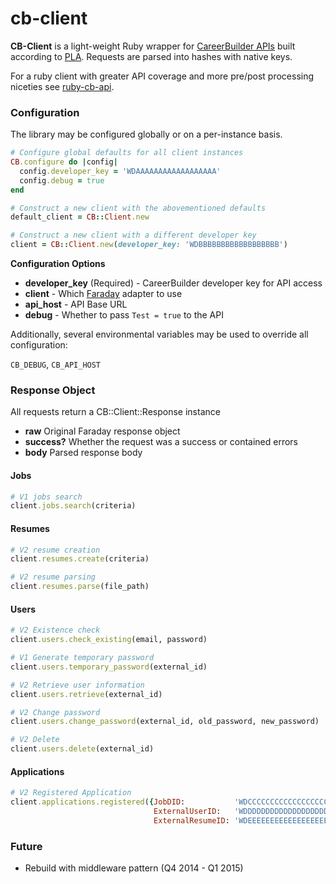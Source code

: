 # cb-client

**CB-Client** is a light-weight Ruby wrapper for [CareerBuilder APIs](http://developer.careerbuilder.com/) built according to [PLA](http://en.wikipedia.org/wiki/Principle_of_least_astonishment). Requests are parsed into hashes with native keys.

For a ruby client with greater API coverage and more pre/post processing niceties see [ruby-cb-api](https://github.com/cbdr/ruby-cb-api).

### Configuration

The library may be configured globally or on a per-instance basis.

```ruby
# Configure global defaults for all client instances
CB.configure do |config|
  config.developer_key = 'WDAAAAAAAAAAAAAAAAAA'
  config.debug = true
end

# Construct a new client with the abovementioned defaults
default_client = CB::Client.new

# Construct a new client with a different developer key
client = CB::Client.new(developer_key: 'WDBBBBBBBBBBBBBBBBBB')
```

**Configuration Options**

- **developer_key** (Required) - CareerBuilder developer key for API access
- **client** - Which [Faraday](https://github.com/lostisland/faraday) adapter to use
- **api_host** - API Base URL
- **debug** - Whether to pass `Test = true` to the API

Additionally, several environmental variables may be used to override all configuration:

`CB_DEBUG`,
`CB_API_HOST`

### Response Object

All requests return a CB::Client::Response instance

- **raw** Original Faraday response object
- **success?** Whether the request was a success or contained errors
- **body** Parsed response body

#### Jobs

```ruby
# V1 jobs search
client.jobs.search(criteria)
```

#### Resumes

```ruby
# V2 resume creation
client.resumes.create(criteria)

# V2 resume parsing
client.resumes.parse(file_path)
```

#### Users

```ruby
# V2 Existence check
client.users.check_existing(email, password)

# V1 Generate temporary password
client.users.temporary_password(external_id)

# V2 Retrieve user information
client.users.retrieve(external_id)

# V2 Change password
client.users.change_password(external_id, old_password, new_password)

# V2 Delete
client.users.delete(external_id)
```

#### Applications

```ruby
# V2 Registered Application
client.applications.registered({JobDID:           'WDCCCCCCCCCCCCCCCCCC',
                                ExternalUserID:   'WDDDDDDDDDDDDDDDDDDD',
                                ExternalResumeID: 'WDEEEEEEEEEEEEEEEEEE'})
```

### Future

- Rebuild with middleware pattern (Q4 2014 - Q1 2015)
